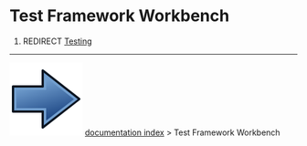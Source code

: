 # Test Framework Workbench
1.  REDIRECT [Testing](Testing.md)



---
![](images/Button_right.svg) [documentation index](../README.md) > Test Framework Workbench
